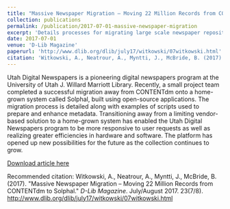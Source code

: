 ```yaml
---
title: "Massive Newspaper Migration – Moving 22 Million Records from CONTENTdm to Solphal."
collection: publications
permalink: /publication/2017-07-01-massive-newspaper-migration
excerpt: 'Details processes for migrating large scale newspaper repository from a vendor-based repository.'
date: 2017-07-01
venue: 'D-Lib Magazine'
paperurl: 'http://www.dlib.org/dlib/july17/witkowski/07witkowski.html'
citation: 'Witkowski, A., Neatrour, A., Myntti, J., McBride, B. (2017). &quot;Massive Newspaper Migration – Moving 22 Million Records from CONTENTdm to Solphal.&quot; <i>D-Lib Magazine</i>. 23(7/8).'
---
```

Utah Digital Newspapers is a pioneering digital newspapers program at the University of Utah J. Willard Marriott Library. Recently, a small project team completed a successful migration away from CONTENTdm onto a home-grown system called Solphal, built using open-source applications. The migration process is detailed along with examples of scripts used to prepare and enhance metadata. Transitioning away from a limiting vendor-based solution to a home-grown system has enabled the Utah Digital Newspapers program to be more responsive to user requests as well as realizing greater efficiencies in hardware and software. The platform has opened up new possibilities for the future as the collection continues to grow.

[Download article here](http://www.dlib.org/dlib/july17/witkowski/07witkowski.html)

Recommended citation: Witkowski, A., Neatrour, A., Myntti, J., McBride, B. (2017). "Massive Newspaper Migration – Moving 22 Million Records from CONTENTdm to Solphal." <i>D-Lib Magazine</i>. July/August 2017. 23(7/8). http://www.dlib.org/dlib/july17/witkowski/07witkowski.html
